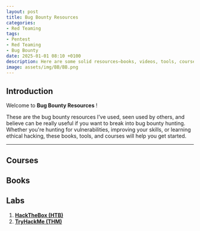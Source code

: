 ```yaml
---
layout: post
title: Bug Bounty Resources
categories:
- Red Teaming
tags:
- Pentest
- Red Teaming
- Bug Bounty
date: 2025-01-01 08:10 +0100
description: Here are some solid resources—books, videos, tools, courses, and more—to help you excel in bug bounty hunting and discover security vulnerabilities.
image: assets/img/BB/BB.png
---
```


## Introduction
Welcome to __Bug Bounty Resources__ !

These are the bug bounty resources I’ve used, seen used by others, and believe can be really useful if you want to break into bug bounty hunting. Whether you're hunting for vulnerabilities, improving your skills, or learning ethical hacking, these books, tools, and courses will help you get started.

---

## Courses

## Books

## Labs
1. [**HackTheBox (HTB)**](https://www.hackthebox.com/)
2. [**TryHackMe (THM)**](https://tryhackme.com/)